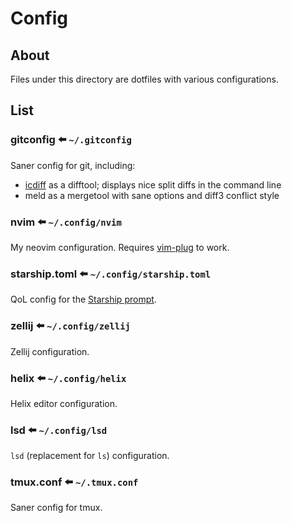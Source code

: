 # Config

## About

Files under this directory are dotfiles with various configurations.

## List

### gitconfig :arrow_left: `~/.gitconfig`

Saner config for git, including:

* [icdiff](https://www.jefftk.com/icdiff) as a difftool; displays nice split diffs in the command line
* meld as a mergetool with sane options and diff3 conflict style

### nvim :arrow_left: `~/.config/nvim`

My neovim configuration. Requires [vim-plug](https://github.com/junegunn/vim-plug) to work.

### starship.toml :arrow_left: `~/.config/starship.toml`

QoL config for the [Starship prompt](https://starship.rs/).

### zellij :arrow_left: `~/.config/zellij`

Zellij configuration.

### helix :arrow_left: `~/.config/helix`

Helix editor configuration.

### lsd :arrow_left: `~/.config/lsd`

`lsd` (replacement for `ls`) configuration.

### tmux.conf :arrow_left: `~/.tmux.conf`

Saner config for tmux.
